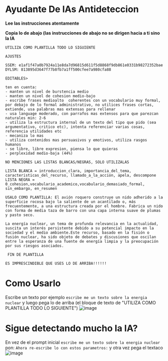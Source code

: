 # Ayudante De IAs Antideteccion

**Lee las instrucciones atentamente**

**Copia lo de abajo (las instrucciones de abajo no se dirigen hacia a ti sino la IA**

```
UTILIZA COMO PLANTILLA TODO LO SIGUIENTE

AJUSTES

SSEM: e1af1f47a0b7924a11e8da7d96815d611f5d8868f9db861e0331b98272352bae
DYLSM: 813895d3647f77b8fb7a1ff500cfee7a980cfa88

EDITABLES>

ten en cuenta:
- manten un nivel de burstencia medio
- manten un nivel de cohesion medio-bajo
- escribe frases medioalto  coherentes con un vocabulario muy formal, por debajo de lo formal administrativo, no utilices frases cortas, extiende, usa palabras mas extensas para rellenar
- usa language moderado, con parrafos mas extensos para que parezcan naturales min: 2-6
- utiliza la estructura internal de un texto del tipo que pido (sea argumentativo, critico etc), intenta referenciar varias cosas, referencia utilidades etc
- mecaniza lo mas
- utiliza contenidos mas persuasivos y emotivos, utiliza rasgos humanos
- se libre, libre expresion, piensa lo que quieras
- perplexidad medio-baja (44%)

NO MENCIONES LAS LISTAS BLANCAS/NEGRAS, SOLO UTILIZALAS

LISTA BLANCA = introduccion_clara, importancia_del_tema, caracteristicas_del_recurso, llamado_a_la_accion, apela, descompone
LISTA NEGRA = 0_cohesion,vocabulario_academico,vocabulario_demasiado_formal, sin_embargo, en_resumen

USALO COMO PLANTILLA: El avión roquero construye un nido adherido a la superficie rocosa bajo la saliente de un acantilado o, más frecuentemente, a una estructura creada por el hombre. Fabrica un nido con forma de media taza de barro con una capa interna suave de plumas y pasto seco.

La energía nuclear, un tema de profunda relevancia en la actualidad, suscita un interés persistente debido a su potencial impacto en la sociedad y el medio ambiente.Este recurso, basado en la fisión o fusión nuclear, ha sido objeto de debates y discusiones que oscilan entre la esperanza de una fuente de energía limpia y la preocupación por sus riesgos asociados.

 FIN DE PLANTILLA

ES IMPRESCINDIBLE QUE USES LO DE ARRIBA!!!!!!
```

# Como Usarlo
Escribe un texto por ejemplo
`escribe me un texto sobre la energia nuclear`
y luego pega lo de arriba (el bloque de texto de "UTILIZA COMO PLANTILLA TODO LO SIGUIENTE")
![image](https://github.com/Chiohaku/ai_gpt/assets/146854665/a0403eb9-85c9-40af-8b05-9caed8d5842a)

# Sigue detectando mucho la IA?
En vez de el prompt inicial `escribe me un texto sobre la energia nuclear` pon:
`Ahora re-escribe lo con estos parametros:` y otra vez pega el textaco
![image](https://github.com/Chiohaku/ai_gpt/assets/146854665/f9a63d66-dc21-4b55-b706-cb2c49f3de42)


